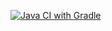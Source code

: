 [![Java CI with Gradle](https://github.com/BerryDream7/WEB-interface/actions/workflows/gradle.yml/badge.svg)](https://github.com/BerryDream7/WEB-interface/actions/workflows/gradle.yml)